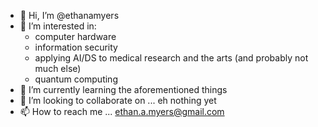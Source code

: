 - 👋 Hi, I’m @ethanamyers
- 👀 I’m interested in:
  - computer hardware
  - information security
  - applying AI/DS to medical research and the arts (and probably not much else)
  - quantum computing
- 🌱 I’m currently learning the aforementioned things 
- 💞️ I’m looking to collaborate on ... eh nothing yet
- 📫 How to reach me ... ethan.a.myers@gmail.com

<!---
ethanamyers/ethanamyers is a ✨ special ✨ repository because its `README.md` (this file) appears on your GitHub profile.
You can click the Preview link to take a look at your changes.
--->
